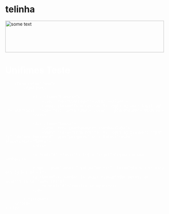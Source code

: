 # telinha
<html lang="en">

<head>
    <meta charset="UTF-8">
    <link rel="stylesheet" href="loguin.css">
    <style type="text/css">
    .Login{
    color: rgb(255, 255, 255);
    }
</style>
</head>
<body>

<div id="Fundo">
    <img id="image" src="Logomarca-Unifimes.png" alt="some text" width=500 height=100>
	<div class="Login">
		<h1 class="ls-login-logo">Unifimes Teste</h1>
       
		<form role="form">
			<fieldset>
 
				<div class="Usuario">
					<label for="userLogin">Usuário</label>
					<input class="form-control ls-login-bg-user input-lg" id="userLogin" type="text" aria-label="Usuário" placeholder="Usuário">
				</div>
 
				<div class="Senha">
					<label for="userPassword">Senha</label>
					<input class="form-control ls-login-bg-password input-lg" id="userPassword" type="password" aria-label="Senha" placeholder="Senha">
				</div>
 
				<a href="#" class="ls-login-forgot">Esqueci minha senha</a>
 
				<input type="submit" value="Entrar" class="btn btn-primary btn-lg btn-block">
				<p class="txt-center ls-login-signup">Não possui um usuário na Unifimes Teste?
					<a href="#">Cadastre-se agora</a>
				</p>
 
			</fieldset>
		</form>
	</div>
</div>
</body>
</html>
